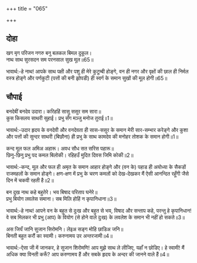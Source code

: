 +++
title = "065"

+++
## दोहा
खग मृग परिजन नगरु बनु बलकल बिमल दुकूल।  
नाथ साथ सुरसदन सम परनसाल सुख मूल॥65॥  

भावार्थ:-हे नाथ! आपके साथ पक्षी और पशु ही मेरे कुटुम्बी होङ्गे, वन ही नगर और वृक्षों की छाल ही निर्मल वस्त्र होङ्गे और पर्णकुटी (पत्तों की बनी झोपडी) ही स्वर्ग के समान सुखों की मूल होगी॥65॥  




## चौपाई
बनदेबीं बनदेव उदारा। करिहहिं सासु ससुर सम सारा॥  
कुस किसलय साथरी सुहाई। प्रभु सँग मञ्जु मनोज तुराई॥1॥  

भावार्थ:-उदार हृदय के वनदेवी और वनदेवता ही सास-ससुर के समान मेरी सार-सम्भार करेङ्गे और कुशा और पत्तों की सुन्दर साथरी (बिछौना) ही प्रभु के साथ कामदेव की मनोहर तोशक के समान होगी॥1॥  

कन्द मूल फल अमिअ अहारू। अवध सौध सत सरिस पहारू॥  
छिनु-छिनु प्रभु पद कमल बिलोकी। रहिहउँ मुदित दिवस जिमि कोकी॥2॥  

भावार्थ:-कन्द, मूल और फल ही अमृत के समान आहार होङ्गे और (वन के) पहाड ही अयोध्या के सैकडों राजमहलों के समान होङ्गे। क्षण-क्षण में प्रभु के चरण कमलों को देख-देखकर मैं ऐसी आनन्दित रहूँगी जैसे दिन में चकवी रहती है॥2॥  

बन दुख नाथ कहे बहुतेरे। भय बिषाद परिताप घनेरे॥  
प्रभु बियोग लवलेस समाना। सब मिलि होहिं न कृपानिधाना॥3॥  

भावार्थ:-हे नाथ! आपने वन के बहुत से दुःख और बहुत से भय, विषाद और सन्ताप कहे, परन्तु हे कृपानिधान! वे सब मिलकर भी प्रभु (आप) के वियोग (से होने वाले दुःख) के लवलेश के समान भी नहीं हो सकते॥3॥  

अस जियँ जानि सुजान सिरोमनि। लेइअ सङ्ग मोहि छाडिअ जनि॥  
बिनती बहुत करौं का स्वामी। करुनामय उर अन्तरजामी॥4॥  

भावार्थ:-ऐसा जी में जानकर, हे सुजान शिरोमणि! आप मुझे साथ ले लीजिए, यहाँ न छोडिए। हे स्वामी! मैं अधिक क्या विनती करूँ? आप करुणामय हैं और सबके हृदय के अन्दर की जानने वाले हैं॥4॥  

<div class="audioEmbed"  caption="AIR-वाचनम्" src="https://archive
.org/download/rAmcharitmAnas-AIR/EPI-154.mp3"></div>

